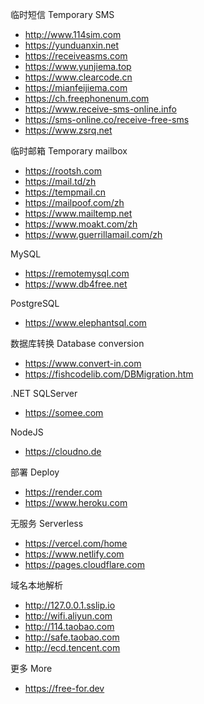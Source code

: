 临时短信 Temporary SMS
- <http://www.114sim.com>
- <https://yunduanxin.net>
- <https://receiveasms.com>
- <https://www.yunjiema.top>
- <https://www.clearcode.cn>
- <https://mianfeijiema.com>
- <https://ch.freephonenum.com>
- <https://www.receive-sms-online.info>
- <https://sms-online.co/receive-free-sms>
- <https://www.zsrq.net>

临时邮箱 Temporary mailbox
- <https://rootsh.com>
- <https://mail.td/zh>
- <https://tempmail.cn>
- <https://mailpoof.com/zh>
- <https://www.mailtemp.net>
- <https://www.moakt.com/zh>
- <https://www.guerrillamail.com/zh>

MySQL
- <https://remotemysql.com>
- <https://www.db4free.net>

PostgreSQL
- <https://www.elephantsql.com>

数据库转换 Database conversion
- <https://www.convert-in.com>
- <https://fishcodelib.com/DBMigration.htm>

.NET SQLServer
- <https://somee.com>

NodeJS
- <https://cloudno.de>

部署 Deploy
- <https://render.com>
- <https://www.heroku.com>

无服务 Serverless
- <https://vercel.com/home>
- <https://www.netlify.com>
- <https://pages.cloudflare.com>

域名本地解析
- <http://127.0.0.1.sslip.io>
- <http://wifi.aliyun.com>
- <http://114.taobao.com>
- <http://safe.taobao.com>
- <http://ecd.tencent.com>

更多 More
- <https://free-for.dev>